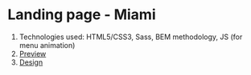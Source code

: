 # Landing page - Miami
1. Technologies used:  HTML5/CSS3, Sass, BEM methodology, JS (for menu animation)
2. [Preview](https://oleksiiblezniuk.github.io/Landing-page-Miami/)
3. [Design](https://www.figma.com/file/nHz8bflIwJaWP3P99vKTH5/miami_home_new?node-id=16033%3A3)
